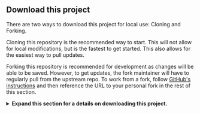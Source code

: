 ## Download this project

There are two ways to download this project for local use: Cloning and Forking.

Cloning this repository is the recommended way to start. This will not allow for local modifications, but is the fastest to get started. This also allows for the easiest way to pull updates.

Forking this repository is recommended for development as changes will be able to be saved. However, to get updates, the fork maintainer will have to regularly pull from the upstream repo. To work from a fork, follow [GitHub's instructions](https://docs.github.com/en/pull-requests/collaborating-with-pull-requests/working-with-forks/fork-a-repo) and then reference the URL to your personal fork in the rest of this section.

<details>
<summary>
<b>Expand this section for a details on downloading this project.</b>
</summary>

1. Open the local NVIDIA AI Workbench window. From the list of locations displayed, select one you would like to work in.

    ![AI Workbench Locations Menu](_static/nvwb_locations.png)

1. Once inside the location, select *Clone Project*.

    ![AI Workbench Projects Menu](_static/nvwb_projects.png)

1. Enter the URL of the project repository. You may leave the path as the default value. Press *Clone*. If you are cloning this project, the url will be: `https://github.com/NVIDIA/nim-anywhere.git`

    ![AI Workbench Clone Project Menu](_static/nvwb_clone.png)

1. You will be redirected to the new project’s page. Workbench will automatically bootstrap the development environment. You can view real-time progress by expanding the Output from the bottom of the window.

    ![AI Workbench Log Viewer](_static/nvwb_logs.png)

</details>

